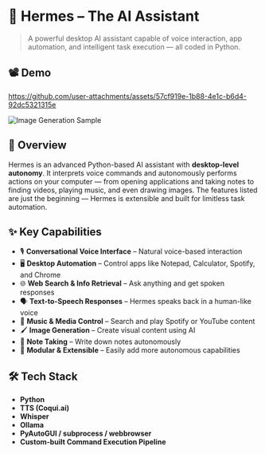 # 🤖 Hermes – The AI Assistant

> A powerful desktop AI assistant capable of voice interaction, app automation, and intelligent task execution — all coded in Python.

## 📽️ Demo
<!-- Insert video demo link or embed here -->


https://github.com/user-attachments/assets/57cf919e-1b88-4e1c-b6d4-92dc5321315e

![Image Generation Sample](https://github.com/user-attachments/assets/366fc60b-710b-41f3-9c7a-320e13cc3da3)


## 🧠 Overview
Hermes is an advanced Python-based AI assistant with **desktop-level autonomy**. It interprets voice commands and autonomously performs actions on your computer — from opening applications and taking notes to finding videos, playing music, and even drawing images. The features listed are just the beginning — Hermes is extensible and built for limitless task automation.

## ✨ Key Capabilities
- 🎙️ **Conversational Voice Interface** – Natural voice-based interaction
- 🖥️ **Desktop Automation** – Control apps like Notepad, Calculator, Spotify, and Chrome
- 🌐 **Web Search & Info Retrieval** – Ask anything and get spoken responses
- 🗣️ **Text-to-Speech Responses** – Hermes speaks back in a human-like voice
- 🎵 **Music & Media Control** – Search and play Spotify or YouTube content
- 🖌️ **Image Generation** – Create visual content using AI
- 📝 **Note Taking** – Write down notes autonomously
- 🔁 **Modular & Extensible** – Easily add more autonomous capabilities

## 🛠️ Tech Stack
- **Python**
- **TTS (Coqui.ai)**
- **Whisper**
- **Ollama**
- **PyAutoGUI / subprocess / webbrowser**
- **Custom-built Command Execution Pipeline**
